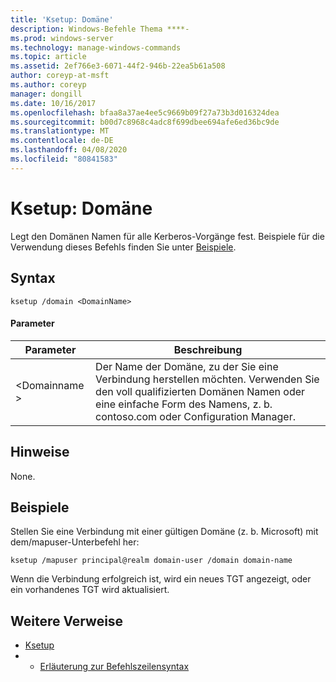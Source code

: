 ```yaml
---
title: 'Ksetup: Domäne'
description: Windows-Befehle Thema ****-
ms.prod: windows-server
ms.technology: manage-windows-commands
ms.topic: article
ms.assetid: 2ef766e3-6071-44f2-946b-22ea5b61a508
author: coreyp-at-msft
ms.author: coreyp
manager: dongill
ms.date: 10/16/2017
ms.openlocfilehash: bfaa8a37ae4ee5c9669b09f27a73b3d016324dea
ms.sourcegitcommit: b00d7c8968c4adc8f699dbee694afe6ed36bc9de
ms.translationtype: MT
ms.contentlocale: de-DE
ms.lasthandoff: 04/08/2020
ms.locfileid: "80841583"
---
```

# <a name="ksetupdomain"></a>Ksetup: Domäne



Legt den Domänen Namen für alle Kerberos-Vorgänge fest. Beispiele für die Verwendung dieses Befehls finden Sie unter [Beispiele](#BKMK_Examples).

## <a name="syntax"></a>Syntax

```
ksetup /domain <DomainName>
```

#### <a name="parameters"></a>Parameter

|Parameter|Beschreibung|
|---------|-----------|
|\<Domainname >|Der Name der Domäne, zu der Sie eine Verbindung herstellen möchten. Verwenden Sie den voll qualifizierten Domänen Namen oder eine einfache Form des Namens, z. b. contoso.com oder Configuration Manager.|

## <a name="remarks"></a>Hinweise

None.

## <a name="examples"></a><a name=BKMK_Examples></a>Beispiele

Stellen Sie eine Verbindung mit einer gültigen Domäne (z. b. Microsoft) mit dem/mapuser-Unterbefehl her:
```
ksetup /mapuser principal@realm domain-user /domain domain-name
```
Wenn die Verbindung erfolgreich ist, wird ein neues TGT angezeigt, oder ein vorhandenes TGT wird aktualisiert.

## <a name="additional-references"></a>Weitere Verweise

-   [Ksetup](ksetup.md)
-   - [Erläuterung zur Befehlszeilensyntax](command-line-syntax-key.md)
